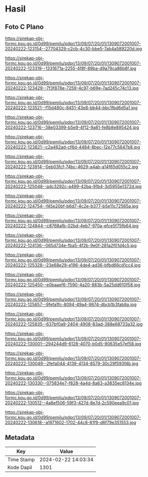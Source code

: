 # Hasil

## Foto C Plano

https://sirekap-obj-formc.kpu.go.id/0d99/pemilu/pdpr/13/09/07/20/01/1309072001007-20240222-123154--27704329-c2cb-4c30-bbe5-7ab4a589220d.jpg

https://sirekap-obj-formc.kpu.go.id/0d99/pemilu/pdpr/13/09/07/20/01/1309072001007-20240222-123319--1331671a-2255-4f8f-89ba-d9a79ca86b8f.jpg

https://sirekap-obj-formc.kpu.go.id/0d99/pemilu/pdpr/13/09/07/20/01/1309072001007-20240222-123429--7f3f878e-7259-4c97-b69e-7ad245c74c13.jpg

https://sirekap-obj-formc.kpu.go.id/0d99/pemilu/pdpr/13/09/07/20/01/1309072001007-20240222-123521--f15d480c-8451-43e8-bb44-bbc1fbd6d5a1.jpg

https://sirekap-obj-formc.kpu.go.id/0d99/pemilu/pdpr/13/09/07/20/01/1309072001007-20240222-123716--38e03399-b5e9-4f12-9a81-fe8b8e895424.jpg

https://sirekap-obj-formc.kpu.go.id/0d99/pemilu/pdpr/13/09/07/20/01/1309072001007-20240222-123821--c2a462ad-cf6d-4484-8bec-12e77c5647b8.jpg

https://sirekap-obj-formc.kpu.go.id/0d99/pemilu/pdpr/13/09/07/20/01/1309072001007-20240222-123914--0eb03fcf-74bc-4629-a4ab-a14f65d055c2.jpg

https://sirekap-obj-formc.kpu.go.id/0d99/pemilu/pdpr/13/09/07/20/01/1309072001007-20240222-125048--adc3292c-a499-42ba-91b4-3d5955e1372d.jpg

https://sirekap-obj-formc.kpu.go.id/0d99/pemilu/pdpr/13/09/07/20/01/1309072001007-20240222-124754--f45e20bf-b6d7-4c2e-b377-b5e11c72565a.jpg

https://sirekap-obj-formc.kpu.go.id/0d99/pemilu/pdpr/13/09/07/20/01/1309072001007-20240222-124844--c8768afb-02bd-4eb7-970a-efce5f75fb64.jpg

https://sirekap-obj-formc.kpu.go.id/0d99/pemilu/pdpr/13/09/07/20/01/1309072001007-20240222-124136--065d734e-fba5-4f2b-9e0f-281a2f01d4c5.jpg

https://sirekap-obj-formc.kpu.go.id/0d99/pemilu/pdpr/13/09/07/20/01/1309072001007-20240222-125328--23e68e29-e196-4de4-ad36-bfbd66cd1cc4.jpg

https://sirekap-obj-formc.kpu.go.id/0d99/pemilu/pdpr/13/09/07/20/01/1309072001007-20240222-125450--e0baaef6-7590-4a20-883b-5a25dd610f58.jpg

https://sirekap-obj-formc.kpu.go.id/0d99/pemilu/pdpr/13/09/07/20/01/1309072001007-20240222-125657--9fefa1fc-8094-49a4-9874-dbcb1b3fab8a.jpg

https://sirekap-obj-formc.kpu.go.id/0d99/pemilu/pdpr/13/09/07/20/01/1309072001007-20240222-125835--637bf0a9-2404-4908-83ad-388e68733a32.jpg

https://sirekap-obj-formc.kpu.go.id/0d99/pemilu/pdpr/13/09/07/20/01/1309072001007-20240222-130001--294244d9-6128-4070-b0d5-90635e57ef58.jpg

https://sirekap-obj-formc.kpu.go.id/0d99/pemilu/pdpr/13/09/07/20/01/1309072001007-20240222-130049--2fefa044-4139-4134-8579-30c29f593f4b.jpg

https://sirekap-obj-formc.kpu.go.id/0d99/pemilu/pdpr/13/09/07/20/01/1309072001007-20240222-130330--075834e7-f828-4a4d-8a63-a3835ec8134e.jpg

https://sirekap-obj-formc.kpu.go.id/0d99/pemilu/pdpr/13/09/07/20/01/1309072001007-20240222-130512--4a8ef506-59f3-427d-8e7d-2c590eea9c01.jpg

https://sirekap-obj-formc.kpu.go.id/0d99/pemilu/pdpr/13/09/07/20/01/1309072001007-20240222-130618--a1971602-1702-44c8-81f9-d6f79e351553.jpg


## Metadata

| Key        | Value               |
| ---------- | ------------------- |
| Time Stamp | 2024-02-22 14:03:34 |
| Kode Dapil | 1301                |



